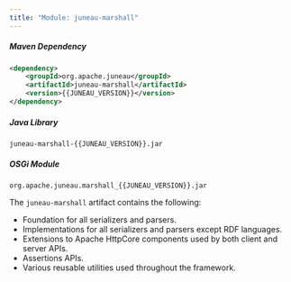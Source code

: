 ```yaml
---
title: "Module: juneau-marshall"
---
```


##### Maven Dependency

```xml
<dependency>
    <groupId>org.apache.juneau</groupId>
    <artifactId>juneau-marshall</artifactId>
    <version>{{JUNEAU_VERSION}}</version>
</dependency>
```

##### Java Library

```text
juneau-marshall-{{JUNEAU_VERSION}}.jar
```

##### OSGi Module

```text
org.apache.juneau.marshall_{{JUNEAU_VERSION}}.jar
```

The `juneau-marshall` artifact contains the following:
- Foundation for all serializers and parsers.
- Implementations for all serializers and parsers except RDF languages.
- Extensions to Apache HttpCore components used by both client and server APIs.
- Assertions APIs.
- Various reusable utilities used throughout the framework.
